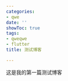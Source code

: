 ```yaml
---
categories:
- qwe
date: ''
showToc: true
tags:
- qweqwe
- flutter
title: 测试博客

---
```




这是我的第一篇测试博客

